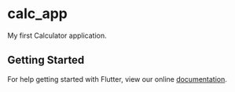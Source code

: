 # calc_app

My first Calculator application.

## Getting Started

For help getting started with Flutter, view our online
[documentation](https://flutter.io/).
